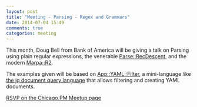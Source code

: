 ```yaml
---
layout: post
title: "Meeting - Parsing - Regex and Grammars"
date: 2014-07-04 15:49
comments: true
categories: meeting
---
```


This month, Doug Bell from Bank of America will be giving a talk on Parsing
using plain regular expressions, the venerable
[Parse::RecDescent](https://metacpan.org/pod/Parse::RecDescent), and the modern
[Marpa::R2](https://metacpan.org/release/Marpa-R2).

The examples given will be based on
[App::YAML::Filter](https://metacpan.org/pod/distribution/App-YAML-Filter/bin/yq),
a mini-language like [the jq document query
language](http://stedolan.github.io/jq/) that allows filtering and creating
YAML documents.

[RSVP on the Chicago.PM Meetup page](http://www.meetup.com/ChicagoPM/events/184242172/)
